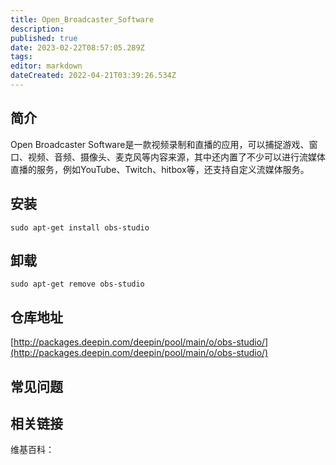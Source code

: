 ```yaml
---
title: Open_Broadcaster_Software
description: 
published: true
date: 2023-02-22T08:57:05.289Z
tags: 
editor: markdown
dateCreated: 2022-04-21T03:39:26.534Z
---
```


## 简介

Open Broadcaster Software是一款视频录制和直播的应用，可以捕捉游戏、窗口、视频、音频、摄像头、麦克风等内容来源，其中还内置了不少可以进行流媒体直播的服务，例如YouTube、Twitch、hitbox等，还支持自定义流媒体服务。

## 安装

`sudo apt-get install obs-studio`

## 卸载

`sudo apt-get remove obs-studio`

## 仓库地址

[http://packages.deepin.com/deepin/pool/main/o/obs-studio/](http://packages.deepin.com/deepin/pool/main/o/obs-studio/)

## 常见问题

## 相关链接

维基百科：
